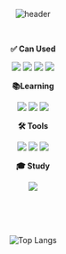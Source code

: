 <div align="center">
  
  ![header](https://capsule-render.vercel.app/api?type=waving&height=200&text=I'm%20Sehee%20Hong,%20studying%20back-end%20developing&fontSize=30&animation=fadeIn&desc=Hi!&descAlignY=75&descAlign=60&theme=merko)
  
  <br>

  
  <Strong>✅ Can Used</Strong><br>
  

  <p align="center" display="inline-block">
    <img src="https://img.shields.io/badge/java-007396?style=for-the-badge&logo=Java&logoColor=white">
    <img src="https://img.shields.io/badge/Spring-6DB33F?style=for-the-badge&logo=Spring&logoColor=white">
    <img src="https://img.shields.io/badge/SpringBoot-6DB33F?style=for-the-badge&logo=SpringBoot&logoColor=white">
    <img src="https://img.shields.io/badge/mysql-4479A1?style=for-the-badge&logo=mysql&logoColor=white">
  </p>

  <Strong>📚Learning</Strong><br>

  <p align="center" display="inline-block">
    <img src="https://img.shields.io/badge/kotlin-7F52FF?style=for-the-badge&logo=kotlin&logoColor=white"/>
    <img src="https://img.shields.io/badge/node.js-5FA04E?style=for-the-badge&logo=nodedotjs&logoColor=white"/>
    <img src="https://img.shields.io/badge/linux-FCC624?style=for-the-badge&logo=linux&logoColor=black"/>
  </p>

  <Strong>🛠️ Tools</Strong><br>
  <p align="center" display="inline-block">
    <img src="https://img.shields.io/badge/intellijidea-000000?style=for-the-badge&logo=intellijidea&logoColor=white">
    <img src="https://img.shields.io/badge/git-F05032?style=for-the-badge&logo=git&logoColor=white"/>
    <img src="https://img.shields.io/badge/github-181717?style=for-the-badge&logo=github&logoColor=white"/>
  </p>

  <Strong>🎓 Study</Strong><br>
  <p align="center" display="inline-block">
    <a href="https://www.georgiancollege.ca" target="_blank"><img src="https://img.shields.io/badge/georgian college-043874?style=for-the-badge&logo=georgiancollege&logoColor=white"/></a>
  </p>

  <br>
  <br>
  <br>
  
  ![Top Langs](https://github-readme-stats.vercel.app/api/top-langs/?username=seaheegood&layout=compact)

  <br>


  
 
</div>

<!--
*깃헙 스텟 보여주는거*
![Anurag's GitHub stats](https://github-readme-stats.vercel.app/api?username=hongsehe2&show_icons=true&theme=shadow_green)

**hongsehe2/hongsehe2** is a ✨ _special_ ✨ repository because its `README.md` (this file) appears on your GitHub profile.

Here are some ideas to get you started:

- 🔭 I’m currently working on ...
- 🌱 I’m currently learning ...
- 👯 I’m looking to collaborate on ...
- 🤔 I’m looking for help with ...
- 💬 Ask me about ...
- 📫 How to reach me: ...
- 😄 Pronouns: ...
- ⚡ Fun fact: ...
-->
